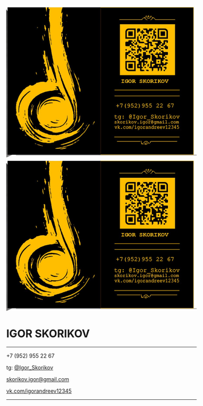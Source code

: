 <!DOCTYPE html>
<html lang="ru">
<head>
  <meta charset="UTF-8">
  <meta name="viewport" content="width=device-width, initial-scale=1">
  <title>Визитка Igor Skorikov</title>
  <link rel="stylesheet" href="styles.css">
</head>
<body>
  <div class="card">
    <div class="left">
      <img src="e656b864-1912-41ca-a986-108d634ee2ee.png" alt="Визитка" class="logo">
    </div>
    <div class="right">
      <img src="e656b864-1912-41ca-a986-108d634ee2ee.png" alt="QR-код" class="qrcode">
      <h1>IGOR SKORIKOV</h1>
      <hr>
      <p class="phone">+7 (952) 955 22 67</p>
      <p class="tg">tg: <a href="https://t.me/Igor_Skorikov">@Igor_Skorikov</a></p>
      <p><a href="mailto:skorikov.igor@gmail.com">skorikov.igor@gmail.com</a></p>
      <p><a href="https://vk.com/igorandreev12345">vk.com/igorandreev12345</a></p>
      <hr class="bottom">
    </div>
  </div>
</body>
</html>
